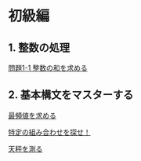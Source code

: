 # 初級編

## 1. 整数の処理

[問題1-1 整数の和を求める](./variables/04-01.md)

## 2. 基本構文をマスターする

[最頻値を求める](./constructions/04-03.md)

[特定の組み合わせを探せ！](./constructions/04-05.md)

[天秤を測る](./constructions/04-06.md)

